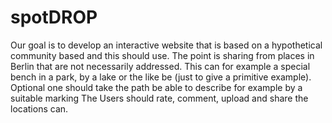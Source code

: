 # spotDROP

Our goal is to develop an interactive website that is based on a
hypothetical community based and this should use. The point is sharing
from places in Berlin that are not necessarily addressed. This can
for example a special bench in a park, by a lake or the like
be (just to give a primitive example). Optional one should take the path
be able to describe for example by a suitable marking The
Users should rate, comment, upload and share the locations
can.